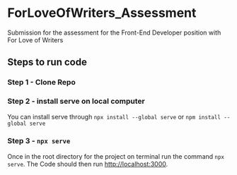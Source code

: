 # ForLoveOfWriters_Assessment

Submission for the assessment for the Front-End Developer position with For Love of Writers

## Steps to run code

### Step 1 - Clone Repo

### Step 2 - install serve on local computer

You can install serve through `npx install --global serve` or `npm install --global serve`

### Step 3 - `npx serve`

Once in the root directory for the project on terminal run the command `npx serve`.
The Code should then run [http://localhost:3000](http://localhost:3000).
